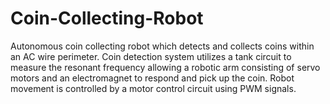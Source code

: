 # Coin-Collecting-Robot
Autonomous coin collecting robot which detects and collects coins within an AC wire perimeter. Coin detection system utilizes a tank circuit to measure the resonant frequency allowing a robotic arm consisting of servo motors and an electromagnet to respond and pick up the coin. Robot movement is controlled by a motor control circuit using PWM signals.
